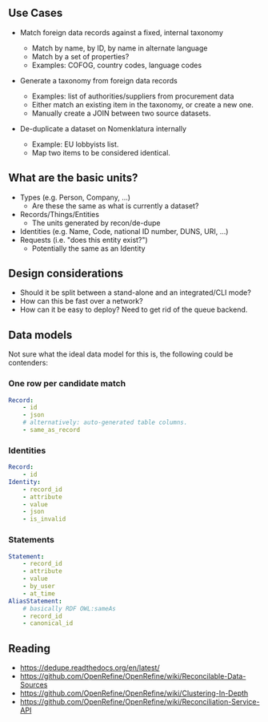 
## Use Cases

* Match foreign data records against a fixed, internal taxonomy
    * Match by name, by ID, by name in alternate language
    * Match by a set of properties?
    * Examples: COFOG, country codes, language codes

* Generate a taxonomy from foreign data records
    * Examples: list of authorities/suppliers from procurement data
    * Either match an existing item in the taxonomy, or create a new one.
    * Manually create a JOIN between two source datasets.

* De-duplicate a dataset on Nomenklatura internally
    * Example: EU lobbyists list.
    * Map two items to be considered identical.


## What are the basic units? 

* Types (e.g. Person, Company, ...)
    * Are these the same as what is currently a dataset?
* Records/Things/Entities
    * The units generated by recon/de-dupe
* Identities (e.g. Name, Code, national ID number, DUNS, URI, ...)
* Requests (i.e. "does this entity exist?")
    * Potentially the same as an Identity

## Design considerations

* Should it be split between a stand-alone and an integrated/CLI mode?
* How can this be fast over a network?
* How can it be easy to deploy? Need to get rid of the queue backend.

## Data models

Not sure what the ideal data model for this is, the following could be contenders:

### One row per candidate match

```yaml
Record:
    - id
    - json
    # alternatively: auto-generated table columns.
    - same_as_record
```

### Identities

```yaml
Record:
    - id
Identity:
    - record_id
    - attribute
    - value
    - json
    - is_invalid
```

### Statements

```yaml
Statement:
    - record_id
    - attribute
    - value
    - by_user
    - at_time
AliasStatement:
    # basically RDF OWL:sameAs
    - record_id
    - canonical_id 
```

## Reading

* https://dedupe.readthedocs.org/en/latest/
* https://github.com/OpenRefine/OpenRefine/wiki/Reconcilable-Data-Sources
* https://github.com/OpenRefine/OpenRefine/wiki/Clustering-In-Depth
* https://github.com/OpenRefine/OpenRefine/wiki/Reconciliation-Service-API
